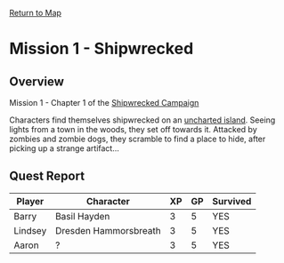 [Return to Map](https://barry4356.pythonanywhere.com/aof_interactive_map?showQuests=on)

# Mission 1 - Shipwrecked
## Overview
Mission 1 - Chapter 1 of the [Shipwrecked Campaign](ShipwreckedCampaign.md)

Characters find themselves shipwrecked on an [uncharted island](UnchartedForest). Seeing lights from a town in the woods, they set off towards it. Attacked by zombies and zombie dogs, they scramble to find a place to hide, after picking up a strange artifact...
## Quest Report
| Player | Character | XP | GP | Survived |
| --- | --- | --- | --- | --- |
| Barry | Basil Hayden | 3 | 5 | YES | 
| Lindsey | Dresden Hammorsbreath | 3 | 5 | YES | 
| Aaron | ? | 3 | 5| YES | 
